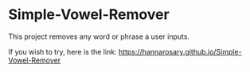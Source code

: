 # Simple-Vowel-Remover

This project removes any word or phrase a user inputs.

If you wish to try, here is the link: https://hannarosary.github.io/Simple-Vowel-Remover
